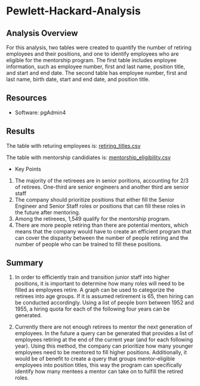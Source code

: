 # Pewlett-Hackard-Analysis

## Analysis Overview
For this analysis, two tables were created to quantify the number of retiring employees and their positions, and one to identify employees who are eligible for the mentorship program. The first table includes enployee information, such as employee number, first and last name, position title, and start and end date. The second table has employee number, first and last name, birth date, start and end date, and position title. 

## Resources
-   Software: pgAdmin4

## Results
The table with returing employees is:
 [retiring_titles.csv](https://github.com/nfujikad/Pewlett-Hackard-Analysis/blob/main/Data/retiring_titles.csv)

The table with mentorship candidiates is:
[mentorship_eligibility.csv](https://github.com/nfujikad/Pewlett-Hackard-Analysis/blob/main/Data/mentorship_eligibility.csv)

-   Key Points
1.  The majority of the retireees are in senior poritions, accounting for 2/3 of retirees. One-third are senior engineers and another third are senior staff
2.  The company should prioritize positions that either fill the Senior Engineer and Senior Staff roles or positions that can fill these roles in the future after mentoring.
3.  Among the retireees, 1,549 qualify for the mentorship program.
4.  There are more people retiring than there are potential mentors, which means that the company would have to create an efficient program that can cover the disparity between the number of people retiring and the number of people who can be trained to fill these positions.

## Summary
1.  In order to efficiently train and transition junior staff into higher positions, it is important to determine how many roles will need to be filled as employees retire. A graph can be used to categorize the retirees into age groups. If it is assumed retirement is 65, then hiring can be conducted accordingly. Using a list of people born between 1952 and 1955, a hiring quota for each of the following four years can be generated.

2.  Currently there are not enough retirees to mentor the next generation of employees. In the future a query can be generated that provides a list of employees retiring at the end of the current year (and for each following year). Using this method, the company can prioritize how many younger employees need to be mentored to fill higher positions. Additionally, it would be of benefit to create a query that groups mentor-eligible employees into position titles, this way the program can specifically identify how many mentees a mentor can take on to fulfill the retired roles. 